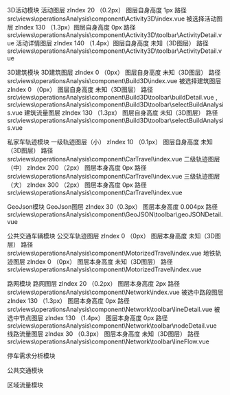 3D活动模块
  活动图层 zIndex 20 （0.2px） 图层自身高度 1px  路径 src\views\operationsAnalysis\component\Activity3D\index.vue
  被选择活动图层 zIndex 130 （1.3px）图层自身高度 0px 路径 src\views\operationsAnalysis\component\Activity3D\toolbar\ActivityDetail.vue
  活动详情图层 zIndex 140 （1.4px）图层自身高度 未知（3D图层） 路径 src\views\operationsAnalysis\component\Activity3D\toolbar\ActivityDetail.vue

3D建筑模块
  3D建筑图层 zIndex 0 （0px） 图层自身高度 未知（3D图层） 路径 src\views\operationsAnalysis\component\Build3D\index.vue
  被选择建筑图层 zIndex 0 （0px） 图层自身高度 未知（3D图层） 路径 src\views\operationsAnalysis\component\Build3D\toolbar\buildDetail.vue , src\views\operationsAnalysis\component\Build3D\toolbar\selectBuildAnalysis.vue
  建筑流量图层 zIndex 130 （1.3px） 图层自身高度 未知（3D图层） 路径 src\views\operationsAnalysis\component\Build3D\toolbar\selectBuildAnalysis.vue

私家车轨迹模块
  一级轨迹图层（小） zIndex 10 （0.1px） 图层自身高度 未知（3D图层） 路径 src\views\operationsAnalysis\component\CarTravel\index.vue
  二级轨迹图层（中） zIndex 200 （2px） 图层本身高度 0px 路径 src\views\operationsAnalysis\component\CarTravel\index.vue
  三级轨迹图层（大） zIndex 300 （2px） 图层本身高度 0px 路径 src\views\operationsAnalysis\component\CarTravel\index.vue

GeoJson模块
  GeoJson图层 zIndex 30（0.3px） 图层本身高度 0.004px 路径 src\views\operationsAnalysis\component\GeoJSON\toolbar\geoJSONDetail.vue

公共交通车辆模块
  公交车轨迹图层 zIndex 0 （0px） 图层本身高度 未知（3D图层） 路径 src\views\operationsAnalysis\component\MotorizedTravel\index.vue
  地铁轨迹图层 zIndex 0 （0px） 图层本身高度 未知（3D图层） 路径 src\views\operationsAnalysis\component\MotorizedTravel\index.vue

路网模块
  路网图层 zIndex 20 （0.2px） 图层本身高度 2px 路径 src\views\operationsAnalysis\component\Network\index.vue
  被选中路段图层 zIndex 130 （1.3px） 图层本身高度 0px 路径 src\views\operationsAnalysis\component\Network\toolbar\lineDetail.vue
  被选中节点图层 zIndex 130 （1.4px） 图层本身高度 0px 路径 src\views\operationsAnalysis\component\Network\toolbar\nodeDetail.vue
  线路流量图层 zIndex 30 （0.3px） 图层本身高度 未知（3D图层） 路径 src\views\operationsAnalysis\component\Network\toolbar\lineFlow.vue

停车需求分析模块

公共交通模块

区域流量模块









